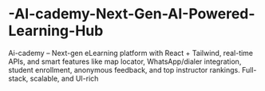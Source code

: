 # -AI-cademy-Next-Gen-AI-Powered-Learning-Hub
Ai-cademy – Next-gen eLearning platform with React + Tailwind, real-time APIs, and smart features like map locator, WhatsApp/dialer integration, student enrollment, anonymous feedback, and top instructor rankings. Full-stack, scalable, and UI-rich
